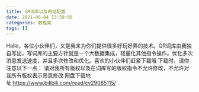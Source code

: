 ```yaml
---
title: QR词库以及网站配置
date: 2021-06-04 13:59:00
categories: 教程类
tags: []
---
```

Hallo，各位小伙伴们，又是我来为你们提供很多好玩好弄的技术。QR词库由我独自写出，写词库的主要方针就是一个大数据集成，轻量化其他指令操作。优化多次消息发送速度，并且多次修改和优化。喜欢的小伙伴们赶紧下载哦
下载时，请你注意以下一点：
请对我所有版权以及在词库写的版权指令不允许修改，不允许对我所有版权表示恶意修改
网盘下载地址:https://www.bilibili.com/read/cv29085115/